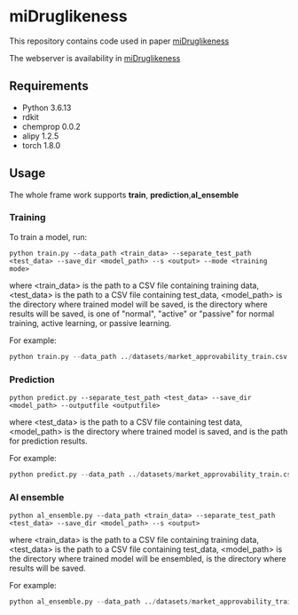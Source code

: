 # miDruglikeness 

This repository contains code used in paper [miDruglikeness](http)

The webserver is availability in [miDruglikeness](http://pkumdl.cn:8000/midruglikeness)

## Requirements

* Python 3.6.13
* rdkit
* chemprop 0.0.2
* alipy 1.2.5
* torch 1.8.0

## Usage 

The whole frame work supports **train**, **prediction**,**al_ensemble**

### Training

To train a model, run:

```shell
python train.py --data_path <train_data> --separate_test_path <test_data> --save_dir <model_path> --s <output> --mode <training mode> 

```

where <train_data> is the path to a CSV file containing training data, <test_data> is the path to a CSV file containing test_data, <model_path> is the directory where trained model will be saved, <output> is the directory where results will be saved, <training mode> is one of "normal", "active" or "passive" for normal training, active learning, or passive learning.

For example:

```python
python train.py --data_path ../datasets/market_approvability_train.csv --dataset_type classification --save_dir ../pipeline/market-approvability_test --epochs 50  --s ../results/test_s --mode normal --target_columns label
```



### Prediction

```shell
python predict.py --separate_test_path <test_data> --save_dir <model_path> --outputfile <outputfile> 

```

where <test_data> is the path to a CSV file containing test data, <model_path> is the directory where trained model is saved, and <outputfile> is the path for prediction results.

For example:

```python
python predict.py --data_path ../datasets/market_approvability_train.csv --dataset_type classification --save_dir ../pipeline/market-approvability --s ../results/predict_s --mode normal --target_columns label --outputfile output
```



### Al ensemble

```shell
python al_ensemble.py --data_path <train_data> --separate_test_path <test_data> --save_dir <model_path> --s <output> 
```

where <train_data> is the path to a CSV file containing training data, <test_data> is the path to a CSV file containing test_data, <model_path> is the directory where trained model will be ensembled, <output> is the directory where results will be saved.

For example:

```python
python al_ensemble.py --data_path ../datasets/market_approvability_train.csv --dataset_type classification --save_dir ../pipeline/market-approvability --s ../results/al_ensemble_s --mode active --start_iter 11 --end_iter 16
```



